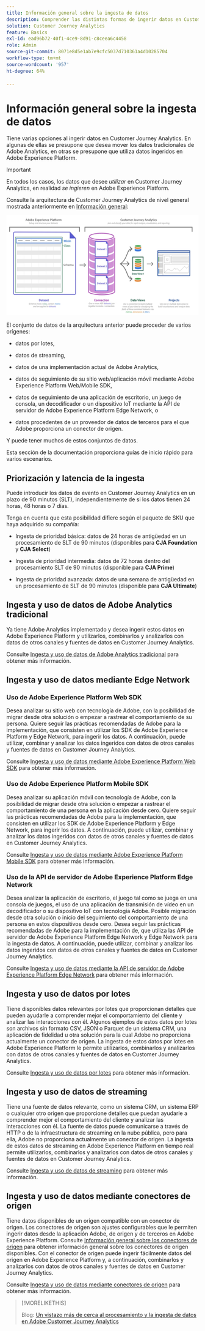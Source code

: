 ```yaml
---
title: Información general sobre la ingesta de datos
description: Comprender las distintas formas de ingerir datos en Customer Journey Analytics
solution: Customer Journey Analytics
feature: Basics
exl-id: ead96b72-40f1-4ce9-8d91-c8ceea6c4458
role: Admin
source-git-commit: 8071e8d5e1ab7e9cfc5037d710361a4d10285704
workflow-type: tm+mt
source-wordcount: '957'
ht-degree: 64%

---
```


# Información general sobre la ingesta de datos

Tiene varias opciones al ingerir datos en Customer Journey Analytics. En algunas de ellas se presupone que desea mover los datos tradicionales de Adobe Analytics, en otras se presupone que utiliza datos ingeridos en Adobe Experience Platform.

>[!IMPORTANT]
>
>En todos los casos, los datos que desee _utilizar_ en Customer Journey Analytics, en realidad _se ingieren_ en Adobe Experience Platform.

Consulte la arquitectura de Customer Journey Analytics de nivel general mostrada anteriormente en [Información general](https://experienceleague.adobe.com/docs/analytics-platform/using/cja-overview/cja-overview.html?lang=es):

![Arquitectura de Customer Journey Analytics descrita en esta sección](./assets/cja-architecture.png)

El conjunto de datos de la arquitectura anterior puede proceder de varios orígenes:

- datos por lotes,

- datos de streaming,

- datos de una implementación actual de Adobe Analytics,

- datos de seguimiento de su sitio web/aplicación móvil mediante Adobe Experience Platform Web/Mobile SDK,

- datos de seguimiento de una aplicación de escritorio, un juego de consola, un decodificador o un dispositivo IoT mediante la API de servidor de Adobe Experience Platform Edge Network, o

- datos procedentes de un proveedor de datos de terceros para el que Adobe proporciona un conector de origen.

Y puede tener muchos de estos conjuntos de datos.

Esta sección de la documentación proporciona guías de inicio rápido para varios escenarios.

## Priorización y latencia de la ingesta

Puede introducir los datos de evento en Customer Journey Analytics en un plazo de 90 minutos (SLT), independientemente de si los datos tienen 24 horas, 48 horas o 7 días.

Tenga en cuenta que esta posibilidad difiere según el paquete de SKU que haya adquirido su compañía:

- Ingesta de prioridad básica: datos de 24 horas de antigüedad en un procesamiento de SLT de 90 minutos (disponibles para **CJA Foundation** y **CJA Select**)

- Ingesta de prioridad intermedia: datos de 72 horas dentro del procesamiento SLT de 90 minutos (disponible para **CJA Prime**)

- Ingesta de prioridad avanzada: datos de una semana de antigüedad en un procesamiento de SLT de 90 minutos (disponible para **CJA Ultimate**)

## Ingesta y uso de datos de Adobe Analytics tradicional

Ya tiene Adobe Analytics implementado y desea ingerir estos datos en Adobe Experience Platform y utilizarlos, combinarlos y analizarlos con datos de otros canales y fuentes de datos en Customer Journey Analytics.

Consulte [Ingesta y uso de datos de Adobe Analytics tradicional](./analytics.md) para obtener más información.


## Ingesta y uso de datos mediante Edge Network

### Uso de Adobe Experience Platform Web SDK

Desea analizar su sitio web con tecnología de Adobe, con la posibilidad de migrar desde otra solución o empezar a rastrear el comportamiento de su persona. Quiere seguir las prácticas recomendadas de Adobe para la implementación, que consisten en utilizar los SDK de Adobe Experience Platform y Edge Network, para ingerir los datos. A continuación, puede utilizar, combinar y analizar los datos ingeridos con datos de otros canales y fuentes de datos en Customer Journey Analytics.

Consulte [Ingesta y uso de datos mediante Adobe Experience Platform Web SDK](./aepwebsdk.md) para obtener más información.

### Uso de Adobe Experience Platform Mobile SDK

Desea analizar su aplicación móvil con tecnología de Adobe, con la posibilidad de migrar desde otra solución o empezar a rastrear el comportamiento de una persona en la aplicación desde cero. Quiere seguir las prácticas recomendadas de Adobe para la implementación, que consisten en utilizar los SDK de Adobe Experience Platform y Edge Network, para ingerir los datos. A continuación, puede utilizar, combinar y analizar los datos ingeridos con datos de otros canales y fuentes de datos en Customer Journey Analytics.

Consulte [Ingesta y uso de datos mediante Adobe Experience Platform Mobile SDK](./aepmobilesdk.md) para obtener más información.

### Uso de la API de servidor de Adobe Experience Platform Edge Network

Desea analizar la aplicación de escritorio, el juego tal como se juega en una consola de juegos, el uso de una aplicación de transmisión de vídeo en un decodificador o su dispositivo IoT con tecnología Adobe. Posible migración desde otra solución o inicio del seguimiento del comportamiento de una persona en estos dispositivos desde cero. Desea seguir las prácticas recomendadas de Adobe para la implementación de, que utiliza las API de servidor de Adobe Experience Platform Edge Network y Edge Network para la ingesta de datos. A continuación, puede utilizar, combinar y analizar los datos ingeridos con datos de otros canales y fuentes de datos en Customer Journey Analytics.

Consulte [Ingesta y uso de datos mediante la API de servidor de Adobe Experience Platform Edge Network](./serverapi.md) para obtener más información.

## Ingesta y uso de datos por lotes

Tiene disponibles datos relevantes por lotes que proporcionan detalles que pueden ayudarle a comprender mejor el comportamiento del cliente y analizar las interacciones con él. Algunos ejemplos de estos datos por lotes son archivos sin formato CSV, JSON o Parquet de un sistema CRM, una aplicación de fidelidad u otra solución para la cual Adobe no proporciona actualmente un conector de origen. La ingesta de estos datos por lotes en Adobe Experience Platform le permite utilizarlos, combinarlos y analizarlos con datos de otros canales y fuentes de datos en Customer Journey Analytics.

Consulte [Ingesta y uso de datos por lotes](./batch.md) para obtener más información.

## Ingesta y uso de datos de streaming

Tiene una fuente de datos relevante, como un sistema CRM, un sistema ERP o cualquier otro origen que proporcione detalles que puedan ayudarle a comprender mejor el comportamiento del cliente y analizar las interacciones con él. La fuente de datos puede comunicarse a través de HTTP o de la infraestructura de streaming en la nube pública, pero para ella, Adobe no proporciona actualmente un conector de origen. La ingesta de estos datos de streaming en Adobe Experience Platform en tiempo real permite utilizarlos, combinarlos y analizarlos con datos de otros canales y fuentes de datos en Customer Journey Analytics.

Consulte [Ingesta y uso de datos de streaming](./streaming.md) para obtener más información.

## Ingesta y uso de datos mediante conectores de origen

Tiene datos disponibles de un origen compatible con un conector de origen. Los conectores de origen son ajustes configurables que le permiten ingerir datos desde la aplicación Adobe, de origen y de terceros en Adobe Experience Platform. Consulte [Información general sobre los conectores de origen](https://experienceleague.adobe.com/docs/experience-platform/sources/home.html?lang=es) para obtener información general sobre los conectores de origen disponibles. Con el conector de origen puede ingerir fácilmente datos del origen en Adobe Experience Platform y, a continuación, combinarlos y analizarlos con datos de otros canales y fuentes de datos en Customer Journey Analytics.

Consulte [Ingesta y uso de datos mediante conectores de origen](./sources.md) para obtener más información.

>[!MORELIKETHIS]
>
>Blog: [Un vistazo más de cerca al procesamiento y la ingesta de datos en Adobe Customer Journey Analytics](https://experienceleaguecommunities.adobe.com/t5/adobe-analytics-blogs/a-closer-look-at-data-processing-amp-ingestion-in-adobe-customer/ba-p/665091)

